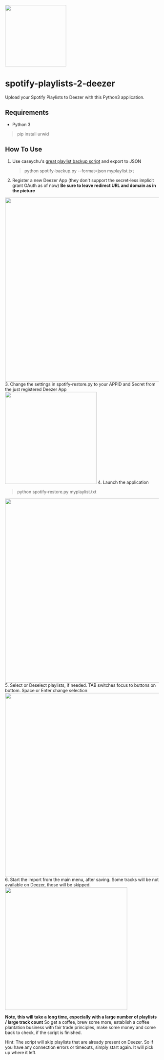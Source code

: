 <img src="https://helpsterte.eu/img/projects/deezerhitsspotify.png" width="200"/>

# spotify-playlists-2-deezer
Upload your Spotify Playlists to Deezer with this Python3 application.

## Requirements
* Python 3
> pip install urwid

## How To Use
1. Use caseychu's [great playlist backup script](https://github.com/caseychu/spotify-backup) and export to JSON
   > python spotify-backup.py --format=json myplaylist.txt
2. Register a new Deezer App (they don't support the secret-less implicit grant OAuth as of now) **Be sure to leave redirect URL and domain as in the picture**
<img src="https://i.imgur.com/91cJaSa.png" width="600" />
3. Change the settings in spotify-restore.py to your APPID and Secret from the just registered Deezer App
<img src="https://i.imgur.com/qw0EWBJ.png" width="300" />
4. Launch the application

   > python spotify-restore.py myplaylist.txt
   <img src="https://i.imgur.com/jh1pDIo.png" width="600" />
5. Select or Deselect playlists, if needed. TAB switches focus to buttons on bottom. Space or Enter change selection
<img src="https://i.imgur.com/bpvpuZc.png" width="600" />
6. Start the import from the main menu, after saving. Some tracks will be not available on Deezer, those will be skipped.
<img src="https://i.imgur.com/L9QvcdT.png" width="400" />

**Note, this will take a long time, especially with a large number of playlists / large track count**
So get a coffee, brew some more, establish a coffee plantation business with fair trade principles, make some money and come back to check, if the script is finished.

Hint: The script will skip playlists that are already present on Deezer. So if you have any connection errors or timeouts, simply start again. It will pick up where it left.
